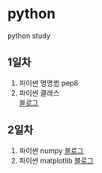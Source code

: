 # python
python study


## 1일차
1. 파이썬 명명법 pep8
2. 파이썬 클래스<br>
[블로그](https://dongjuppp.tistory.com/31)

## 2일차
1. 파이썬 numpy [블로그](https://dongjuppp.tistory.com/32)<br>
2. 파이썬 matplotlib [블로그](https://dongjuppp.tistory.com/33)<br>

    
